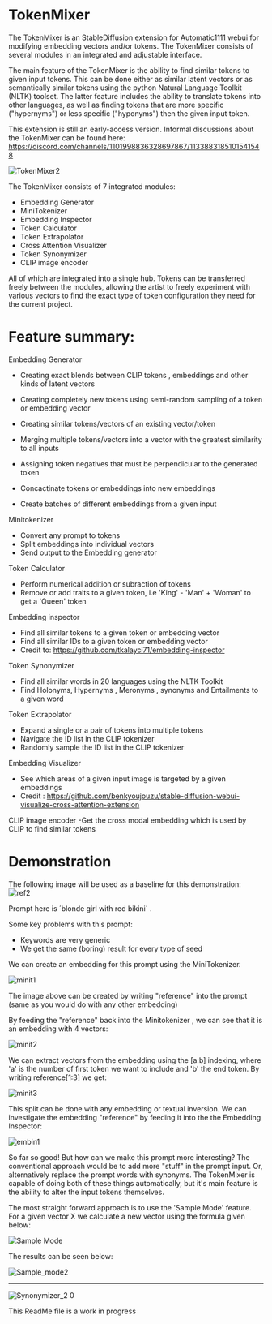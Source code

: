# TokenMixer
The TokenMixer is an StableDiffusion extension for Automatic1111 webui for modifying embedding vectors and/or tokens. The TokenMixer consists of several modules in an integrated and adjustable interface. 

The main feature of the TokenMixer is the ability to find similar tokens to given input tokens. This can be done either as similar latent vectors or as semantically similar tokens using the python Natural Language Toolkit (NLTK) toolset. The latter feature includes the ability to translate tokens into other languages, as well as finding tokens that are more specific ("hypernyms") or less specific ("hyponyms") then the given input token.

This extension is still an early-access version. Informal discussions about the TokenMixer can be found here: https://discord.com/channels/1101998836328697867/1133883185101541548

![TokenMixer2](https://github.com/Nekos4Lyfe/TokenMixer/assets/130230016/0285fba9-78d6-49fb-981b-92084786aa51)

The TokenMixer consists of 7 integrated modules: 
 - Embedding Generator
 - MiniTokenizer
 - Embedding Inspector
 - Token Calculator
 - Token Extrapolator
 - Cross Attention Visualizer
 - Token Synonymizer
 - CLIP image encoder
 
All of which are integrated into a single hub. Tokens can be transferred freely between the modules, allowing the artist to freely experiment with various vectors to find the exact type of token configuration they need for the current project. 

# Feature summary:

Embedding Generator
- Creating exact blends between CLIP tokens , embeddings and other kinds of latent vectors

- Creating completely new tokens using semi-random sampling of a token or embedding vector

- Creating similar tokens/vectors of an existing vector/token
  
- Merging multiple tokens/vectors into a vector with the greatest similarity to all inputs

- Assigning token negatives that must be perpendicular to the generated token
  
- Concactinate tokens or embeddings into new embeddings
  
- Create batches of different embeddings from a given input

Minitokenizer
- Convert any prompt to tokens
- Split embeddings into individual vectors
- Send output to the Embedding generator

Token Calculator
- Perform numerical addition or subraction of tokens
- Remove or add traits to a given token, i.e
  'King' - 'Man' + 'Woman' to get a 'Queen' token

Embedding inspector
- Find all similar tokens to a given token or embedding vector
- Find all similar IDs to a given token or embedding vector
- Credit to: https://github.com/tkalayci71/embedding-inspector

Token Synonymizer
- Find all similar words in 20 languages using the NLTK Toolkit
- Find Holonyms, Hypernyms , Meronyms , synonyms and Entailments to a given word

Token Extrapolator
- Expand a single or a pair of tokens into multiple tokens
- Navigate the ID list in the CLIP tokenizer
- Randomly sample the ID list in the CLIP tokenizer

Embedding Visualizer
- See which areas of a given input image is targeted by a given embeddings
- Credit : https://github.com/benkyoujouzu/stable-diffusion-webui-visualize-cross-attention-extension

CLIP image encoder
-Get the cross modal embedding which is used by CLIP to find similar tokens

# Demonstration

The following image will be used as a baseline for this demonstration:
![ref2](https://github.com/Nekos4Lyfe/TokenMixer/assets/130230016/15ce5e27-c224-4c81-80a1-c9a3c88adb2b)

Prompt here is ´blonde girl with red bikini´ . 

Some key problems with this prompt:
- Keywords are very generic
- We get the same (boring) result for every type of seed 

We can create an embedding for this prompt using the MiniTokenizer.

![minit1](https://github.com/Nekos4Lyfe/TokenMixer/assets/130230016/a8d54c2e-e64e-44d5-90ba-8eedea25b9cc)

The image above can be created by writing "reference" into the prompt (same as you would do with any other embedding)

By feeding the "reference" back into the Minitokenizer , we can see that it is an embedding with 4 vectors:

![minit2](https://github.com/Nekos4Lyfe/TokenMixer/assets/130230016/f1d65aca-2d16-42c1-a885-b47f35389d4e)

We can extract vectors from the embedding using the [a:b] indexing, where 'a' is the number of first token we want to include and 'b' the end token.
By writing reference[1:3] we get:

![minit3](https://github.com/Nekos4Lyfe/TokenMixer/assets/130230016/f068d203-dab5-48b8-86b2-36b269405d6d)

This split can be done with any embedding or textual inversion. We can investigate the embedding "reference"  by feeding it into the the Embedding Inspector:

![embin1](https://github.com/Nekos4Lyfe/TokenMixer/assets/130230016/0348f7fb-fdc9-4d20-88ba-66bcf94a6077)

So far so good! But how can we make this prompt more interesting? The conventional approach would be to add more "stuff" in the prompt input. 
Or, alternatively replace the prompt words with synonyms. The TokenMixer is capable of doing both of these things automatically, but it's 
main feature is the ability to alter the input tokens themselves. 

The most straight forward approach is to use the 'Sample Mode' feature. For a given vector X we calculate a new vector using the formula given below:

![Sample Mode](https://github.com/Nekos4Lyfe/TokenMixer/assets/130230016/61ebe7c1-f7ba-46c3-8c7c-295e93fcfd8c)

The results can be seen below:

![Sample_mode2](https://github.com/Nekos4Lyfe/TokenMixer/assets/130230016/f95aa750-cd80-410d-b852-fff382c42d04)

---------

![Synonymizer_2 0](https://github.com/Nekos4Lyfe/TokenMixer/assets/130230016/5e7d9c1d-4189-4a10-af99-31780299b9ba)

This ReadMe file is a work in progress





